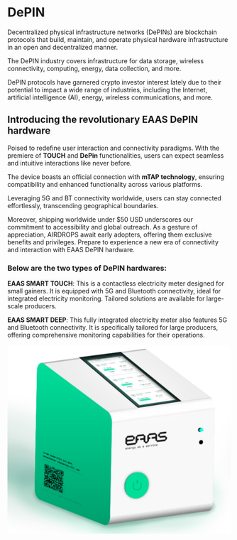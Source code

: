 # DePIN

Decentralized physical infrastructure networks (DePINs) are blockchain protocols that build, maintain, and operate physical hardware infrastructure in an open and decentralized manner.


The DePIN industry covers infrastructure for data storage, wireless connectivity, computing, energy, data collection, and more.

DePIN protocols have garnered crypto investor interest lately due to their potential to impact a wide range of industries, including the Internet, artificial intelligence (AI), energy, wireless communications, and more.

## Introducing the revolutionary EAAS DePIN hardware
 
 Poised to redefine user interaction and connectivity paradigms. With the premiere of **TOUCH** and **DePin** functionalities, users can expect seamless and intuitive interactions like never before. 
 
 The device boasts an official connection with **mTAP technology**, ensuring compatibility and enhanced functionality across various platforms. 
 
 Leveraging 5G and BT connectivity worldwide, users can stay connected effortlessly, transcending geographical boundaries. 
 
 Moreover, shipping worldwide under $50 USD underscores our commitment to accessibility and global outreach. As a gesture of appreciation, AIRDROPS await early adopters, offering them exclusive benefits and privileges. Prepare to experience a new era of connectivity and interaction with EAAS DePIN hardware.



### Below are the two types of DePIN hardwares:

**EAAS SMART TOUCH**: This is a contactless electricity meter designed for small gainers. It is equipped with 5G and Bluetooth connectivity, ideal for integrated electricity monitoring. Tailored solutions are available for large-scale producers.


**EAAS SMART DEEP**: This fully integrated electricity meter also features 5G and Bluetooth connectivity. It is specifically tailored for large producers, offering comprehensive monitoring capabilities for their operations.


![depin](/depin/deep&touch.jpg )

